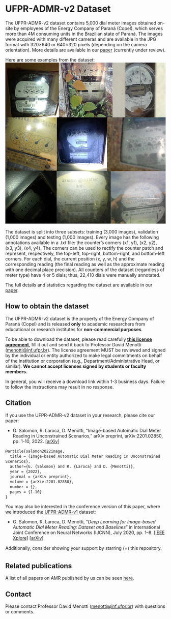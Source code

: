 # UFPR-ADMR-v2 Dataset

The UFPR-ADMR-v2 dataset contains 5,000 dial meter images obtained on-site by employees of the Energy Company of Paraná (Copel), which serves more than 4M consuming units in the Brazilian state of Paraná. The images were acquired with many different cameras and are available in the JPG format with 320×640 or 640×320 pixels (depending on the camera orientation). More details are available in our [paper](./pdfs/salomon2022image.pdf) (currently under review).

Here are some examples from the dataset:  
<img src="./media/samples.jpg" width="520" height="507" />

The dataset is split into three subsets: training (3,000 images), validation (1,000 images) and testing (1,000 images). Every image has the following annotations available in a .txt file: the counter’s corners (x1, y1), (x2, y2), (x3, y3), (x4, y4). The corners can be used to rectify the counter patch and represent, respectively, the top-left, top-right, bottom-right, and bottom-left corners. For each dial, the current position (x, y, w, h) and the corresponding reading (the final reading as well as the approximate reading with one decimal place precision). All counters of the dataset (regardless of meter type) have 4 or 5 dials; thus, 22,410 dials were manually annotated. 

The full details and statistics regarding the dataset are available in our [paper](./pdfs/salomon2022image.pdf).

## How to obtain the dataset

The UFPR-ADMR-v2 dataset is the property of the Energy Company of Paraná (Copel) and is released **only** to academic researchers from educational or research institutes for **non-commercial purposes**. 

To be able to download the dataset, please read carefully [**this license agreement**](./pdfs/license-agreement.pdf), fill it out and send it back to Professor David Menotti ([menotti@inf.ufpr.br](mailto:menotti@inf.ufpr.br)). The license agreement MUST be reviewed and signed by the individual or entity authorized to make legal commitments on behalf of the institution or corporation (e.g., Department/Administrative Head, or similar). **We cannot accept licenses signed by students or faculty members.**

In general, you will receive a download link within 1-3 business days. Failure to follow the instructions may result in no response.

## Citation

If you use the UFPR-ADMR-v2 dataset in your research, please cite our paper:

* G. Salomon, R. Laroca, D. Menotti, “Image-based Automatic Dial Meter Reading in Unconstrained Scenarios,” arXiv preprint, arXiv:2201.02850, pp. 1-10, 2022. [[arXiv]](https://arxiv.org/abs/2201.02850)

```
@article{salomon2022image,
  title = {Image-based Automatic Dial Meter Reading in Unconstrained Scenarios},
  author={G. {Salomon} and R. {Laroca} and D. {Menotti}}, 
  year = {2022},
  journal = {arXiv preprint},
  volume = {arXiv:2201.02850},
  number = {},
  pages = {1-10}
}
```

You may also be interested in the conference version of this paper, where we introduced the [UFPR-ADMR-v1](https://web.inf.ufpr.br/vri/databases/ufpr-admr/) dataset:

* G. Salomon, R. Laroca, D. Menotti, “*Deep Learning for Image-based Automatic Dial Meter Reading: Dataset and Baselines*” in International Joint Conference on Neural Networks (IJCNN), July 2020, pp. 1–8. [[IEEE Xplore]](https://www.doi.org/10.1109/IJCNN48605.2020.9207318) [[arXiv]](https://arxiv.org/abs/2005.03106)

Additionally, consider showing your support by starring (:star:) this repository.

## Related publications

A list of all papers on AMR published by us can be seen [here](https://scholar.google.com/scholar?hl=pt-BR&as_sdt=0%2C5&as_ylo=2019&q=allintitle%3A+meter+reading+author%3A%22David+Menotti%22&btnG=).

## Contact

Please contact Professor David Menotti ([menotti@inf.ufpr.br](mailto:menotti@inf.ufpr.br)) with questions or comments.
